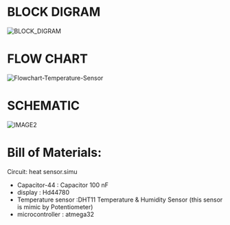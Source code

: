 # BLOCK DIGRAM
![BLOCK_DIGRAM](https://user-images.githubusercontent.com/101049933/163708441-31bd3f03-eec6-48b7-88da-dcef03b900ae.png)
# FLOW CHART
![Flowchart-Temperature-Sensor](https://user-images.githubusercontent.com/101049933/163708123-4b4d71f0-fad2-4c6b-a5a2-168bf14dc937.png)
# SCHEMATIC
![IMAGE2](https://user-images.githubusercontent.com/101049933/164284056-ca10aec3-d2d3-4e87-826a-98faa9ab3e97.PNG)
# Bill of Materials:
Circuit: heat sensor.simu
 * Capacitor-44 : Capacitor 100 nF
 * display : Hd44780   
 * Temperature sensor :DHT11 Temperature & Humidity Sensor (this sensor is mimic by Potentiometer)   
 * microcontroller : atmega32   

